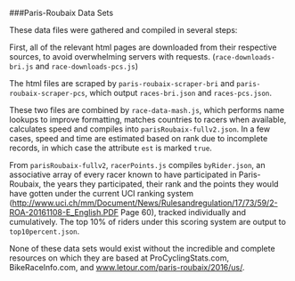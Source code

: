 ###Paris-Roubaix Data Sets

These data files were gathered and compiled in several steps:

First, all of the relevant html pages are downloaded from their respective sources, to avoid overwhelming servers with requests.
(`race-downloads-bri.js` and `race-downloads-pcs.js`)

The html files are scraped by `paris-roubaix-scraper-bri` and `paris-roubaix-scraper-pcs`, which output `races-bri.json` and `races-pcs.json`.

These two files are combined by `race-data-mash.js`, which performs name lookups to improve formatting, matches countries to racers when available, calculates speed and compiles into `parisRoubaix-fullv2.json`. In a few cases, speed and time are estimated based on rank due to incomplete records, in which case the attribute `est` is marked `true`.

From `parisRoubaix-fullv2`, `racerPoints.js` compiles `byRider.json`, an associative array of every racer known to have participated in Paris-Roubaix, the years they participated, their rank and the points they would have gotten under the current UCI ranking system (http://www.uci.ch/mm/Document/News/Rulesandregulation/17/73/59/2-ROA-20161108-E_English.PDF Page 60), tracked individually and cumulatively. The top 10% of riders under this scoring system are output to `top10percent.json`.

None of these data sets would exist without the incredible and complete resources on which they are based
at ProCyclingStats.com, BikeRaceInfo.com, and www.letour.com/paris-roubaix/2016/us/.
